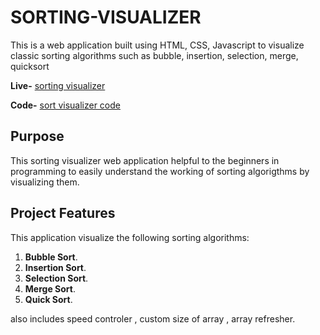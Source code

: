 # SORTING-VISUALIZER

This is a web application built using HTML, CSS, Javascript to visualize classic sorting algorithms such as bubble, insertion, selection, merge, quicksort 

**Live-** [sorting visualizer](https://kevin-0-0.github.io/SORTING-VISUALIZER/) 

**Code-** [sort visualizer code](https://github.com/Kevin-0-0/SORTING-VISUALIZER/)

## Purpose

This sorting visualizer web application helpful to the beginners in programming to easily understand the working of sorting algorigthms by visualizing them.

## Project Features 
This application visualize the following sorting algorithms:

1. **Bubble Sort**.
2. **Insertion Sort**.
3. **Selection Sort**.
4. **Merge Sort**.
5. **Quick Sort**.

also includes speed controler , custom size of array , array refresher. 
